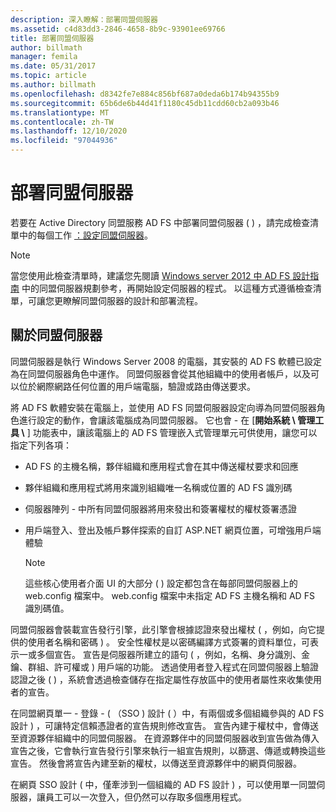 ```yaml
---
description: 深入瞭解：部署同盟伺服器
ms.assetid: c4d83dd3-2846-4658-8b9c-93901ee69766
title: 部署同盟伺服器
author: billmath
manager: femila
ms.date: 05/31/2017
ms.topic: article
ms.author: billmath
ms.openlocfilehash: d8342fe7e884c856bf687a0deda6b174b94355b9
ms.sourcegitcommit: 65b6de6b44d41f1180c45db11cdd60cb2a093b46
ms.translationtype: MT
ms.contentlocale: zh-TW
ms.lasthandoff: 12/10/2020
ms.locfileid: "97044936"
---
```

# <a name="deploying-federation-servers"></a>部署同盟伺服器

若要在 Active Directory 同盟服務 AD FS 中部署同盟伺服器 \( \) ，請完成檢查清單中的每個工作 [：設定同盟伺服器](Checklist--Setting-Up-a-Federation-Server.md)。

> [!NOTE]
> 當您使用此檢查清單時，建議您先閱讀 [Windows server 2012 中 AD FS 設計指南](../design/ad-fs-design-guide-in-windows-server-2012.md) 中的同盟伺服器規劃參考，再開始設定伺服器的程式。 以這種方式遵循檢查清單，可讓您更瞭解同盟伺服器的設計和部署流程。

## <a name="about-federation-servers"></a>關於同盟伺服器
同盟伺服器是執行 Windows Server 2008 的電腦，其安裝的 AD FS 軟體已設定為在同盟伺服器角色中運作。 同盟伺服器會從其他組織中的使用者帳戶，以及可以位於網際網路任何位置的用戶端電腦，驗證或路由傳送要求。

將 AD FS 軟體安裝在電腦上，並使用 AD FS 同盟伺服器設定向導為同盟伺服器角色進行設定的動作，會讓該電腦成為同盟伺服器。 它也會 \- 在 [**開始系統 \\ 管理工具 \\** ] 功能表中，讓該電腦上的 AD FS 管理嵌入式管理單元可供使用，讓您可以指定下列各項：

-   AD FS 的主機名稱，夥伴組織和應用程式會在其中傳送權杖要求和回應

-   夥伴組織和應用程式將用來識別組織唯一名稱或位置的 AD FS 識別碼

-   伺服器陣列 \- 中所有同盟伺服器將用來發出和簽署權杖的權杖簽署憑證

-   用戶端登入、登出及帳戶夥伴探索的自訂 ASP.NET 網頁位置，可增強用戶端體驗

    > [!NOTE]
    > 這些核心使用者介面 UI 的大部分 \( \) 設定都包含在每部同盟伺服器上的 web.config 檔案中。 web.config 檔案中未指定 AD FS 主機名稱和 AD FS 識別碼值。

同盟伺服器會裝載宣告發行引擎，此引擎會根據認證來發出權杖 \( ，例如，向它提供的使用者名稱和密碼 \) 。 安全性權杖是以密碼編譯方式簽署的資料單位，可表示一或多個宣告。 宣告是伺服器所建立的語句 \( ，例如，名稱、身分識別、金鑰、群組、許可權或 \) 用戶端的功能。 透過使用者登入程式在同盟伺服器上驗證認證之後 \( \) ，系統會透過檢查儲存在指定屬性存放區中的使用者屬性來收集使用者的宣告。

在同盟網頁單一 \- 登錄 \- \( （SSO \) 設計 \( ）中，有兩個或多個組織參與的 AD FS 設計 \) ，可讓特定信賴憑證者的宣告規則修改宣告。 宣告內建于權杖中，會傳送至資源夥伴組織中的同盟伺服器。 在資源夥伴中的同盟伺服器收到宣告做為傳入宣告之後，它會執行宣告發行引擎來執行一組宣告規則，以篩選、傳遞或轉換這些宣告。 然後會將宣告內建至新的權杖，以傳送至資源夥伴中的網頁伺服器。

在網頁 SSO 設計 \( 中，僅牽涉到一個組織的 AD FS 設計 \) ，可以使用單一同盟伺服器，讓員工可以一次登入，但仍然可以存取多個應用程式。

